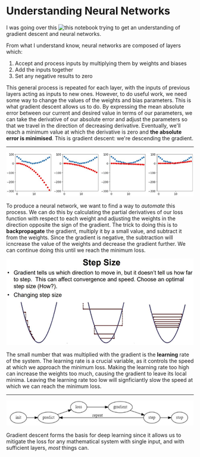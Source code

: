 # Understanding Neural Networks

I was going over this ![this notebook](https://github.com/lovellbrian/course22/blob/master/04-how-does-a-neural-net-really-work.ipynb) trying to get an understanding of gradient descent and neural networks.

From what I understand know, neural networks are composed of layers which:
1. Accept and process inputs by multiplying them by weights and biases
2. Add the inputs together
3. Set any negative results to zero

This general process is repeated for each layer, with the inputs of previous layers acting as inputs to new ones.
However, to do useful work, we need some way to change the values of the weights and bias parameters.
This is what gradient descent allows us to do. By expressing the mean absolute error between our current and desired value in terms of our parameters, we can take the derivative of our absolute error and adjust the parameters so that we travel in the direction of decreasing derivative. Eventually, we'll reach a minimum value at which the derivative is zero and **the absolute error is minimised**. This is gradient descent: we're descending the gradient.

---

![](/Capture7.JPG)

To produce a neural network, we want to find a way to *automate* this process. We can do this by calculating the partial derivatives of our loss function with respect to each weight and adjusting the weights in the direction opposite the sign of the gradient.
The trick to doing this is to **backpropagate** the gradient, multiply it by a small value, and subtract it from the weights. Since the gradient is negative, the subtraction will icncrease the value of the weights and decrease the gradient further. We can continue doing this until we reach the minimum loss.

![](/Capture6.JPG)

The small number that was multiplied with the gradient is the **learning** rate of the system. The learning rate is a crucial variable, as it controls the speed at which we approach the minimum loss. Making the learning rate too high can increase the weights too much, causing the gradient to leave its local minima. Leaving the learning rate too low will signficiantly slow the speed at which we can reach the minimum loss.

---

![](/Capture8.JPG)

Gradient descent forms the basis for deep learning since it allows us to mitigate the loss for any mathematical system with single input, and with sufficient layers, *most* things can.
